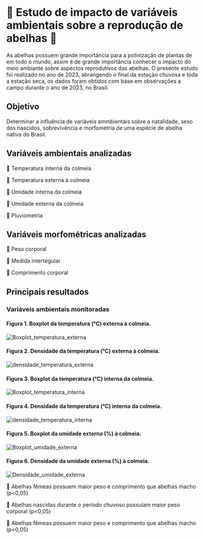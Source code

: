 # 🐝 Estudo de impacto de variáveis ambientais sobre a reprodução de abelhas 🐝

As abelhas possuem grande importância para a polinização de plantas de em todo o mundo, assim é de grande importância conhecer o impacto do meio ambiante sobre aspectos reprodutivos das abelhas. O presente estudo foi realizado no ano de 2023, abrangendo o final da estação chuvosa e toda a estação seca, os dados foram obtidos com base em observações a campo durante o ano de 2023, no Brasil.

## Objetivo
Determinar a influência de variáveis ammbientais sobre a natalidade, sexo dos nascidos, sobrevivência e morfometria de uma espécie de abelha nativa do Brasil.

## Variáveis ambientais analizadas
🐝 Temperatura interna da colmeia

🐝 Temperatura externa à colmeia

🐝 Umidade interna da colmeia

🐝 Umidade externa da colmeia

🐝 Pluviometria

## Variáveis morfométricas analizadas
🐝 Peso corporal

🐝 Medida intertegular

🐝 Comprimento corporal

## Principais resultados

### Variáveis ambientais monitoradas

#### Figura 1. Boxplot da temperatura (°C) externa à colmeia.
![Boxplot_temperatura_externa](https://github.com/user-attachments/assets/af4f12e7-00a7-4788-a007-4f8e69d6c10b)


#### Figura 2. Densidade da temperatura (°C) externa à colmeia.
![densidade_temperatura_externa](https://github.com/user-attachments/assets/a1307a75-3268-457f-b1bb-3bf48ee5ac31)


#### Figura 3. Boxplot da temperatura (°C) interna da colmeia.
![Boxplot_temperatura_interna](https://github.com/user-attachments/assets/606ea7e6-f135-4b80-8307-29b8620e8dd9)


#### Figura 4. Densidade da temperatura (°C) interna da colmeia.
![densidade_temperatura_interna](https://github.com/user-attachments/assets/28750b3a-c9ec-481b-a00b-6f5c28bbd1ef)


#### Figura 5. Boxplot da umidade externa (%) à colmeia.
![Boxplot_umidade_externa](https://github.com/user-attachments/assets/0147f772-d60e-48b1-9d1e-f999f2227d77)


#### Figura 6. Densidade da umidade externa (%) à colmeia.
![Densidade_umidade_externa](https://github.com/user-attachments/assets/6ff78957-461e-4977-9a30-a8bdeab9b280)







🐝 Abelhas fêmeas possuem maior peso e comprimento que abelhas macho (p<0,05)

🐝 Abelhas nascidas durante o período chuvoso possuíam maior peso corporal (p<0,05)

🐝 Abelhas fêmeas possuem maior peso e comprimento que abelhas macho (p<0,05)
